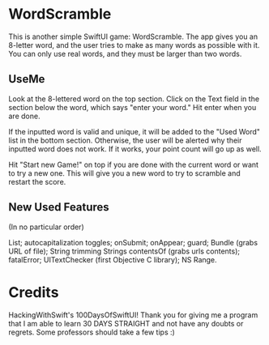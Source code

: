 # WordScramble

This is another simple SwiftUI game: WordScramble. The app gives you an 8-letter word, and the user tries to make as many words as possible with it. You can only use real words, and they must be larger than two words.

## UseMe
Look at the 8-lettered word on the top section. Click on the Text field in the section below the word,
which says "enter your word." Hit enter when you are done.

If the inputted word is valid and unique, it will be added to the "Used Word" list in the bottom section. Otherwise, the user will be alerted why their inputted word does not work. If it works, your point count will go up as well.

Hit "Start new Game!" on top if you are done with the current word or want to try a new one. This will give you a new word to try to scramble and restart the score.

## New Used Features
(In no particular order)

List; autocapitalization toggles; onSubmit; onAppear; guard; Bundle (grabs URL of file); String trimming
Strings contentsOf (grabs urls contents); fatalError; UITextChecker (first Objective C library); NS Range.

# Credits
HackingWithSwift's 100DaysOfSwiftUI! Thank you for giving me a program that I am able to learn 30 DAYS STRAIGHT and not have any doubts or regrets.
Some professors should take a few tips :)
